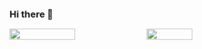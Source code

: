 ### Hi there 👋


<div style="display: flex;items-align:center;">
  <img width="48%" src="https://github-readme-stats.vercel.app/api?username=clqu&count_private=true&show_icons=true&theme=dark&hide_border=true&include_all_commits=true&layout=compact">
  <img width="40%" src="https://github-readme-stats.vercel.app/api/top-langs/?username=clqu&theme=dark&hide_border=true">
</div>
